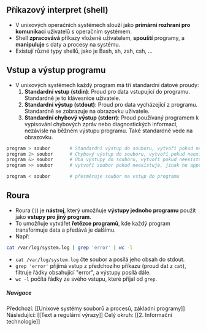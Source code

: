 ## Příkazový interpret (shell)
- V unixových operačních systémech slouží jako **primární rozhraní pro komunikaci** uživatelů s operačním systémem.
- Shell **zpracovává** příkazy vložené uživatelem, **spouští** programy, a **manipuluje** s daty a procesy na systému.
- Existují různé typy shellů, jako je Bash, sh, zsh, csh, ...

## Vstup a výstup programu
- V unixových systémech každý program má tři standardní datové proudy:
	1. **Standardní vstup (stdin)**: Proud pro data vstupující do programu. Standardně je to klávesnice uživatele.
	2. **Standardní výstup (stdout)**: Proud pro data vycházející z programu. Standardně se zobrazuje na obrazovku uživatele.
	3. **Standardní chybový výstup (stderr)**: Proud používaný programem k vypisování chybových zpráv nebo diagnostických informací, nezávisle na běžném výstupu programu. Také standardně vede na obrazovku.
```bash
program > soubor       # Standardní výstup do souboru, vytvoří pokud neexistuje
program 2> soubor      # Chybový výstup do souboru, vytvoří pokud neexistuje
program &> soubor      # Oba výstupy do souboru, vytvoří pokud neexistuje
program >> soubor      # vytvoří soubor pokud neexistuje, jinak ho appendne

program < soubor       # přesměruje soubor na vstup do programu
```

## Roura
-  Roura (`|`) je **nástroj**, který umožňuje **výstupy jednoho programu** použít jako **vstupy pro jiný program**.
- To umožňuje vytvářet **řetězce programů**, kde každý program transformuje data a předává je dalšímu.
- Např:
```bash
cat /var/log/system.log | grep 'error' | wc -l
```
- `cat /var/log/system.log` čte soubor a posílá jeho obsah do stdout.
- `grep 'error'` přijímá vstup z předchozího příkazu (proud dat z `cat`), filtruje řádky obsahující "error", a výstupy posílá dále.
- `wc -l` počítá řádky ze svého vstupu, které přijal od `grep`.

##### Navigace
Předchozí:  [[Unixové systémy souborů a procesů, základní programy]]
Následující: [[Text a regulární výrazy]]
Celý okruh: [[2. Informační technologie]]
